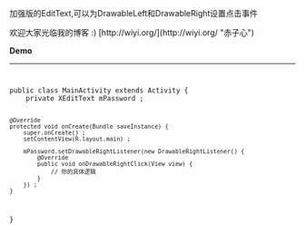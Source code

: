 ﻿加强版的EditText,可以为DrawableLeft和DrawableRight设置点击事件

<p>欢迎大家光临我的博客 :) [http://wiyi.org/](http://wiyi.org/ "赤子心")</p>
<p><strong>Demo</strong></p>

-------
<code>
<pre>
public class MainActivity extends Activity {
    private XEditText mPassword ;

    @Override
    protected void onCreate(Bundle saveInstance) {
        super.onCreate() ;
        setContentView(R.layout.main) ;
        
        mPassword.setDrawableRightListener(new DrawableRightListener() {            
            @Override
            public void onDrawableRightClick(View view) {
                // 你的具体逻辑
            }
        }) ;
    }
}
</pre>
</code>
